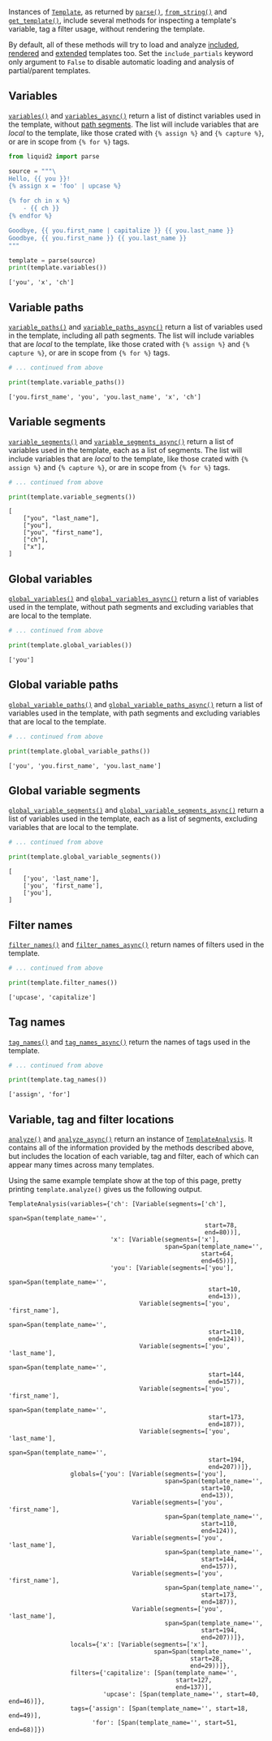 Instances of [`Template`](api/template.md), as returned by [`parse()`](api/convenience.md#liquid2.parse), [`from_string()`](api/environment.md#liquid2.Environment.from_string) and [`get_template()`](api/environment.md#liquid2.Environment.get_template), include several methods for inspecting a template's variable, tag a filter usage, without rendering the template.

By default, all of these methods will try to load and analyze [included](tag_reference.md#include), [rendered](tag_reference.md#render) and [extended](tag_reference.md#extends) templates too. Set the `include_partials` keyword only argument to `False` to disable automatic loading and analysis of partial/parent templates.

## Variables

[`variables()`](api/template.md#liquid2.Template.variables) and [`variables_async()`](api/template.md#liquid2.Template.variables_async) return a list of distinct variables used in the template, without [path segments](variables_and_drops.md#paths-to-variables). The list will include variables that are _local_ to the template, like those crated with `{% assign %}` and `{% capture %}`, or are in scope from `{% for %}` tags.

```python
from liquid2 import parse

source = """\
Hello, {{ you }}!
{% assign x = 'foo' | upcase %}

{% for ch in x %}
    - {{ ch }}
{% endfor %}

Goodbye, {{ you.first_name | capitalize }} {{ you.last_name }}
Goodbye, {{ you.first_name }} {{ you.last_name }}
"""

template = parse(source)
print(template.variables())
```

```plain title="output"
['you', 'x', 'ch']
```

## Variable paths

[`variable_paths()`](api/template.md#liquid2.Template.variable_paths) and [`variable_paths_async()`](api/template.md#liquid2.Template.variable_paths_async) return a list of variables used in the template, including all path segments. The list will include variables that are _local_ to the template, like those crated with `{% assign %}` and `{% capture %}`, or are in scope from `{% for %}` tags.

```python
# ... continued from above

print(template.variable_paths())
```

```plain title="output"
['you.first_name', 'you', 'you.last_name', 'x', 'ch']
```

## Variable segments

[`variable_segments()`](api/template.md#liquid2.Template.variable_segments) and [`variable_segments_async()`](api/template.md#liquid2.Template.variable_segments_async) return a list of variables used in the template, each as a list of segments. The list will include variables that are _local_ to the template, like those crated with `{% assign %}` and `{% capture %}`, or are in scope from `{% for %}` tags.

```python
# ... continued from above

print(template.variable_segments())
```

```plain title="output"
[
    ["you", "last_name"],
    ["you"],
    ["you", "first_name"],
    ["ch"],
    ["x"],
]
```

## Global variables

[`global_variables()`](api/template.md#liquid2.Template.global_variables) and [`global_variables_async()`](api/template.md#liquid2.Template.global_variables_async) return a list of variables used in the template, without path segments and excluding variables that are local to the template.

```python
# ... continued from above

print(template.global_variables())
```

```plain title="output"
['you']
```

## Global variable paths

[`global_variable_paths()`](api/template.md#liquid2.Template.global_variable_paths) and [`global_variable_paths_async()`](api/template.md#liquid2.Template.global_variable_paths_async) return a list of variables used in the template, with path segments and excluding variables that are local to the template.

```python
# ... continued from above

print(template.global_variable_paths())
```

```plain title="output"
['you', 'you.first_name', 'you.last_name']
```

## Global variable segments

[`global_variable_segments()`](api/template.md#liquid2.Template.global_variable_segments) and [`global_variable_segments_async()`](api/template.md#liquid2.Template.global_variable_segments_async) return a list of variables used in the template, each as a list of segments, excluding variables that are local to the template.

```python
# ... continued from above

print(template.global_variable_segments())
```

```plain title="output"
[
    ['you', 'last_name'],
    ['you', 'first_name'],
    ['you'],
]
```

## Filter names

[`filter_names()`](api/template.md#liquid2.Template.filter_names) and [`filter_names_async()`](api/template.md#liquid2.Template.filter_names_async) return names of filters used in the template.

```python
# ... continued from above

print(template.filter_names())
```

```plain title="output"
['upcase', 'capitalize']
```

## Tag names

[`tag_names()`](api/template.md#liquid2.Template.tag_names) and [`tag_names_async()`](api/template.md#liquid2.Template.tag_names_async) return the names of tags used in the template.

```python
# ... continued from above

print(template.tag_names())
```

```plain title="output"
['assign', 'for']
```

## Variable, tag and filter locations

[`analyze()`](api/template.md#liquid2.Template.analyze) and [`analyze_async()`](api/template.md#liquid2.Template.analyze_async) return an instance of [`TemplateAnalysis`](api/template.md#liquid2.static_analysis.TemplateAnalysis). It contains all of the information provided by the methods described above, but includes the location of each variable, tag and filter, each of which can appear many times across many templates.

Using the same example template show at the top of this page, pretty printing `template.analyze()` gives us the following output.

```plain
TemplateAnalysis(variables={'ch': [Variable(segments=['ch'],
                                            span=Span(template_name='',
                                                      start=78,
                                                      end=80))],
                            'x': [Variable(segments=['x'],
                                           span=Span(template_name='',
                                                     start=64,
                                                     end=65))],
                            'you': [Variable(segments=['you'],
                                             span=Span(template_name='',
                                                       start=10,
                                                       end=13)),
                                    Variable(segments=['you', 'first_name'],
                                             span=Span(template_name='',
                                                       start=110,
                                                       end=124)),
                                    Variable(segments=['you', 'last_name'],
                                             span=Span(template_name='',
                                                       start=144,
                                                       end=157)),
                                    Variable(segments=['you', 'first_name'],
                                             span=Span(template_name='',
                                                       start=173,
                                                       end=187)),
                                    Variable(segments=['you', 'last_name'],
                                             span=Span(template_name='',
                                                       start=194,
                                                       end=207))]},
                 globals={'you': [Variable(segments=['you'],
                                           span=Span(template_name='',
                                                     start=10,
                                                     end=13)),
                                  Variable(segments=['you', 'first_name'],
                                           span=Span(template_name='',
                                                     start=110,
                                                     end=124)),
                                  Variable(segments=['you', 'last_name'],
                                           span=Span(template_name='',
                                                     start=144,
                                                     end=157)),
                                  Variable(segments=['you', 'first_name'],
                                           span=Span(template_name='',
                                                     start=173,
                                                     end=187)),
                                  Variable(segments=['you', 'last_name'],
                                           span=Span(template_name='',
                                                     start=194,
                                                     end=207))]},
                 locals={'x': [Variable(segments=['x'],
                                        span=Span(template_name='',
                                                  start=28,
                                                  end=29))]},
                 filters={'capitalize': [Span(template_name='',
                                              start=127,
                                              end=137)],
                          'upcase': [Span(template_name='', start=40, end=46)]},
                 tags={'assign': [Span(template_name='', start=18, end=49)],
                       'for': [Span(template_name='', start=51, end=68)]})
```

